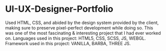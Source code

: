 # UI-UX-Designer-Portfolio
Used HTML, CSS, and abided by the design system provided by the client, making sure to preserve pixel-perfect development while doing so. This was one of the most fascinating &amp; interesting project that I had ever worked on. 
Languages used in this project: HTML5, CSS, SCSS, JS, WEBGL. 
Framework used in this project: VANILLA, BARBA, THREE JS.

